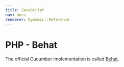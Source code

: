 ```yaml
---
title: JavaScript
nav: docs
renderer: Dynamic::Reference
---
```


# PHP - Behat

The official Cucumber implementation is called [Behat](http://behat.org).
